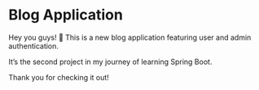 # Blog Application

Hey you guys! 👋 This is a new blog application featuring user and admin authentication.

It’s the second project in my journey of learning Spring Boot.

Thank you for checking it out!
